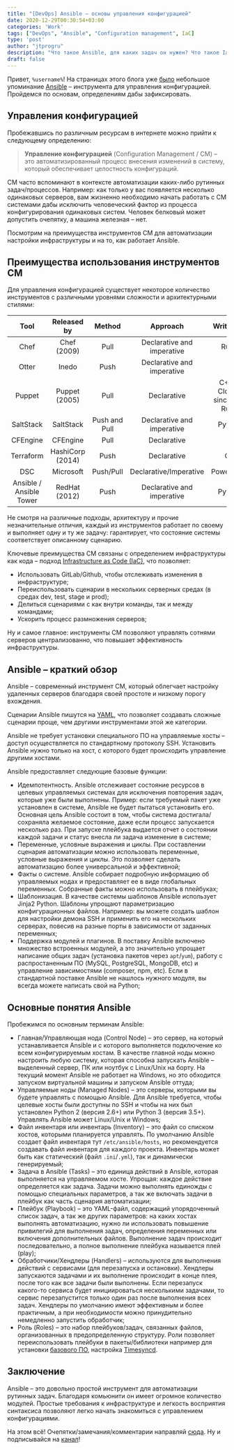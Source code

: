 ```yaml
---
title: "[DevOps] Ansible – основы управления конфигурацией"
date: 2020-12-29T00:30:54+03:00
categories: 'Work'
tags: ["DevOps", "Ansible", "Configuration management", IaC]
type: 'post'
author: "jtprogru"
description: "Что такое Ansible, для каких задач он нужен? Что такое IaC?"
draft: false
---
```


Привет, `%username%`! На страницах этого блога уже [было](/notes-20200925/) небольшое упоминание [Ansible](https://www.ansible.com) – инструмента для управления конфигурацией. Пройдемся по основам, определениям дабы зафиксировать.

## Управления конфигурацией
Пробежавшись по различным ресурсам в интернете можно прийти к следующему определению:

> **Управление конфигурацией** (Configuration Management / CM) – это автоматизированный процесс внесения изменений в систему, который обеспечивает целостность конфигураций.

CM часто вспоминают в контексте автоматизации каких-либо рутинных задач/процессов. Например: как только у вас появляется несколько одинаковых серверов, вам жизненно необходимо начать работать с CM системами дабы исключить человеческий фактор из процесса конфигурирования одинаковых систем. Человек белковый может допустить очепятку, а машина железная – нет.

Посмотрим на преимущества инструментов CM для автоматизации настройки инфраструктуры и на то, как работает Ansible.

## Преимущества использования инструментов CM

Для управления конфигурацией существует некоторое количество инструментов с различными уровнями сложности и архитектурными стилями:

| Tool | Released by | Method | Approach | Written in |
|:--:|:--:|:--:|:--:|:--:|
| Chef | Chef (2009) | Pull | Declarative and imperative| Ruby |
| Otter| Inedo|Push|Declarative and imperative|- |
| Puppet|Puppet (2005)|Pull|Declarative|C++ & Clojure since 4.0, Ruby|
| SaltStack|SaltStack|Push and Pull|Declarative and imperative|Python |
| CFEngine|CFEngine|Pull|Declarative|C |
| Terraform|HashiCorp (2014)|Push|Declarative|Go |
| DSC|Microsoft|Push/Pull|Declarative/Imperative|PowerShell|
| Ansible / Ansible Tower|RedHat (2012)|Push|Declarative and imperative|Python |

Не смотря на различные подходы, архитектуру и прочие незначительные отличия, каждый из инструментов работает по своему и выполняет одну и ту же задачу: гарантирует, что состояние системы соответствует описанному сценарию.

Ключевые преимущества CM связаны с определением инфраструктуры как кода – подход [Infrastructure as Code (IaC)](https://en.wikipedia.org/wiki/Infrastructure_as_code), что позволяет:
- Использовать GitLab/Github, чтобы отслеживать изменения в инфраструктуре;
- Переиспользовать сценарии в нескольких серверных средах (в средах dev, test, stage и prod);
- Делиться сценариями с как внутри команды, так и между командами;
- Ускорить процесс размножения серверов;

Ну и самое главное: инструменты CM позволяют управлять сотнями серверов централизованно, что повышает эффективность инфраструктуры.

## Ansible – краткий обзор

Ansible – современный инструмент CM, который облегчает настройку удаленных серверов благодаря своей простоте и низкому порогу вхождения.

Сценарии Ansible пишутся на [YAML](https://yaml.org), что позволяет  создавать сложные сценарии проще, чем другими инструментами этой же категории.

Ansible не требует установки специального ПО на управляемые хосты – доступ осуществляется по стандартному протоколу SSH. Установить Ansible нужно только на хост, с которого будет происходить управление другими хостами.

Ansible предоставляет следующие базовые функции:
- Идемпотентность. Ansible отслеживает состояние ресурсов в целевых управляемых системах для исключения повторения задач, которые уже были выполнены. Пример: если требуемый пакет уже установлен в системе, Ansible не будет пытаться установить его. Основная цель Ansible состоит в том, чтобы система достигала/сохраняла желаемое состояние, даже если процесс запускается несколько раз. При запуске плейбука выдается отчет о состоянии каждой задачи и статус внесла ли задача изменение в системе;
- Переменные, условные выражения и циклы. При составлении сценария автоматизации можно использовать переменные, условные выражения и циклы. Это позволяет сделать автоматизацию более универсальной и эффективной;
- Факты о системе. Ansible собирает подробную информацию об управляемых нодах  и предоставляет ее в виде глобальных переменных. Собранные факты можно использовать в плейбуках;
- Шаблонизация. В качестве системы шаблонов Ansible использует Jinja2 Python. Шаблоны упрощают параметризацию конфигурационных файлов. Например: вы можете создать шаблон для настройки демона SSH и применить его на нескольких серверах, повесив на разные порты в зависимости от заданных переменных;
- Поддержка модулей и плагинов. В поставку Ansible включено множество встроенных модулей, а это значительно упрощает написание общих задач (установка пакетов через `apt`/`yum`), работу с распростаненным ПО (MySQL, PostgreSQL, MongoDB, etc) и управление зависимостями (composer, npm, etc). Если в стандартной поставке Ansible не нашлось нужного модуля, вы всегда можете написать свой на Python;

## Основные понятия Ansible

Пробежимся по основным терминам Ansible:
- Главная/Управляющая нода (Control Node) – это сервер, на который устанавливается Ansible и с которого выполняется подключение ко всем конфигурируемым хостам. В качестве главной ноды можно настроить любую систему, которая способна запускать Ansible – выделенный сервер, ПК или ноутбук с  Linux/Unix на борту. На текущий момент Ansible не работает на Windows, но это обходится запуском виртуальной машины и запуском Ansible оттуда;
- Управляемые ноды (Managed Nodes) – это серверы, которыми вы будете управлять с помощью Ansible. Для Ansible требуется, чтобы целевые хосты были доступны по SSH и чтобы на них был установлен Python 2 (версия 2.6+) или Python 3 (версия 3.5+). Управлять Ansible может Linux/Unix и Windows;
- Файл инвентаря или инвентарь (Inventory) – это файл со списком хостов, которыми планируется управлять. По умолчанию Ansible создает файл инвентаря тут  `/etc/ansible/hosts`, но рекомендуется создавать файл инвентаря для каждого проекта. Инвентарь может быть как статический (файл `.ini`/`.yml`), так и динамически генерируемый;
- Задача в Ansible (Tasks) – это единица действий в Ansible, которая выполняется на управляемом хосте. Упрощая: каждое действие определяется как задача. Задачи можно выполнять единожды с помощью специальных параметров, а так же включать задачи в плейбук как часть сценария автоматизации;
- Плейбук (Playbook) – это YAML-файл, содержащий упорядоченный список задач, а так же других параметров: на каких хостах выполнять автоматизацию, нужно ли использовать повышение привилегий для выполнения задач, определения переменных или включения дополнительных файлов. Выполнение задач происходит последовательно, а полное выполнение плейбука называется плей (play);
- Обработчики/Хендлеры (Handlers) – используются для выполнения действий с сервисами (для перезапуска и остановки). Хендлеры запускаются задачами и их выполнение происходит в конце плея, после того как все задачи были выполнены. Если перезапуск какого-то сервиса будет инициироваться несколькими задачами, то сервис перезапустится только один раз после выполнения всех задач. Хендлеры по умолчанию имеют эффективным и более практичным, а при необходимости можно принудительно немедленно запустить обработчик;
- Роль (Roles) – это набор плейбуков/задач, связанных файлов, организованных в предопределенную структуру. Роли позволяет переиспользовать плейбуки в пакеты/библиотеки например для установки [базового ПО](https://github.com/jtprogru/ansible-role-install-base-soft), настройка [Timesyncd](https://github.com/jtprogru/ansible-role-configure-timesyncd).

## Заключение

Ansible – это довольно простой инструмент для автоматизации рутинных задач. Благодаря комьюнити он имеет огромное количество модулей. Простые требования к инфраструктуре и легкость восприятия синтаксиса позволяют легко начать знакомиться с управлением конфигурациями.

На этом всё! Очепятки/замечания/комментарии направляй [сюда](https://t.me/myblog_chats). Ну и подписывайся на [канал](https://t.me/myblog_channel)!
